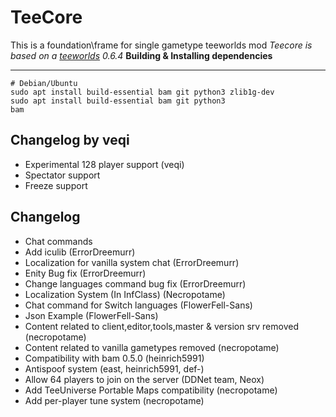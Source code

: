 TeeCore
=========
This is a foundation\frame for single gametype teeworlds mod
*Teecore is based on a [teeworlds](https://github.com/teeworlds) 0.6.4*
**Building & Installing dependencies**

-----------------------
    # Debian/Ubuntu
    sudo apt install build-essential bam git python3 zlib1g-dev
    sudo apt install build-essential bam git python3
    bam

Changelog by veqi
---------------------------

- Experimental 128 player support (veqi)
- Spectator support
- Freeze support

Changelog
---------------------------
- Chat commands
- Add iculib (ErrorDreemurr)
- Localization for vanilla system chat (ErrorDreemurr)
- Enity Bug fix (ErrorDreemurr)
- Change languages command bug fix (ErrorDreemurr)
- Localization System (In InfClass) (Necropotame)
- Chat command for Switch languages (FlowerFell-Sans)
- Json Example (FlowerFell-Sans)
- Content related to client,editor,tools,master & version srv removed (necropotame)
- Content related to vanilla gametypes removed (necropotame)
- Compatibility with bam 0.5.0 (heinrich5991)
- Antispoof system (east, heinrich5991, def-)
- Allow 64 players to join on the server (DDNet team, Neox)
- Add TeeUniverse Portable Maps compatibility (necropotame)
- Add per-player tune system (necropotame)
